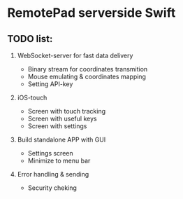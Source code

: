 # RemotePad serverside Swift

## TODO list:

1. WebSocket-server for fast data delivery
    - Binary stream for coordinates transmition
    - Mouse emulating & coordinates mapping
    - Setting API-key
    
2. iOS-touch 
    - Screen with touch tracking
    - Screen with useful keys
    - Screen with settings
    
3. Build standalone APP with GUI
    - Settings screen
    - Minimize to menu bar 
    
4. Error handling & sending
    - Security cheking
